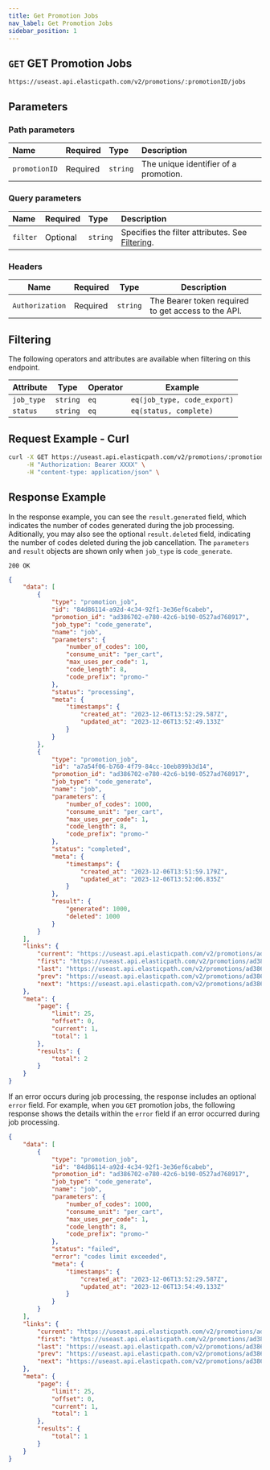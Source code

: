 ```yaml
---
title: Get Promotion Jobs
nav_label: Get Promotion Jobs
sidebar_position: 1
---
```


## `GET` GET Promotion Jobs

```http
https://useast.api.elasticpath.com/v2/promotions/:promotionID/jobs
```

## Parameters

### Path parameters

| Name            | Required | Type     | Description                          |
|:----------------|:---------|:---------|:-------------------------------------|
| `promotionID` | Required | `string` | The unique identifier of a promotion. |

### Query parameters

| Name            | Required | Type     | Description                          |
|:----------------|:---------|:---------|:-------------------------------------|
| `filter` | Optional | `string` | Specifies the filter attributes. See [Filtering](#filtering). |

### Headers

| Name            | Required | Type     | Description                                         |
| --------------- | -------- | -------- | --------------------------------------------------- |
| `Authorization` | Required | `string` | The Bearer token required to get access to the API. |

## Filtering

The following operators and attributes are available when filtering on this endpoint.

| Attribute | Type | Operator | Example |
| ----------| ----- | -------- | ------ |
| `job_type` | `string` | `eq` | `eq(job_type, code_export)` |
| `status` | `string` | `eq` | `eq(status, complete)` |

## Request Example - Curl

```bash
curl -X GET https://useast.api.elasticpath.com/v2/promotions/:promotionID/jobs \
     -H "Authorization: Bearer XXXX" \
     -H "content-type: application/json" \
```

## Response Example

In the response example, you can see the `result.generated` field, which indicates the number of codes generated during the job processing. Aditionally, you may also see the optional `result.deleted` field, indicating the number of codes deleted during the job cancellation. The `parameters` and `result` objects are shown only when `job_type` is `code_generate`.

`200 OK`

```json
{
    "data": [
        {
            "type": "promotion_job",
            "id": "84d86114-a92d-4c34-92f1-3e36ef6cabeb",
            "promotion_id": "ad386702-e780-42c6-b190-0527ad768917",
            "job_type": "code_generate",
            "name": "job",
            "parameters": {
                "number_of_codes": 100,
                "consume_unit": "per_cart",
                "max_uses_per_code": 1,
                "code_length": 8,
                "code_prefix": "promo-"
            },
            "status": "processing",
            "meta": {
                "timestamps": {
                    "created_at": "2023-12-06T13:52:29.587Z",
                    "updated_at": "2023-12-06T13:52:49.133Z"
                }
            }
        },
        {
            "type": "promotion_job",
            "id": "a7a54f06-b760-4f79-84cc-10eb899b3d14",
            "promotion_id": "ad386702-e780-42c6-b190-0527ad768917",
            "job_type": "code_generate",
            "name": "job",
            "parameters": {
                "number_of_codes": 1000,
                "consume_unit": "per_cart",
                "max_uses_per_code": 1,
                "code_length": 8,
                "code_prefix": "promo-"
            },
            "status": "completed",
            "meta": {
                "timestamps": {
                    "created_at": "2023-12-06T13:51:59.179Z",
                    "updated_at": "2023-12-06T13:52:06.835Z"
                }
            },
            "result": {
                "generated": 1000,
                "deleted": 1000
            }
        }
    ],
    "links": {
        "current": "https://useast.api.elasticpath.com/v2/promotions/ad386702-e780-42c6-b190-0527ad768917/jobs?page[offset]=0&page[limit]=25",
        "first": "https://useast.api.elasticpath.com/v2/promotions/ad386702-e780-42c6-b190-0527ad768917/jobs?page[offset]=0&page[limit]=25",
        "last": "https://useast.api.elasticpath.com/v2/promotions/ad386702-e780-42c6-b190-0527ad768917/jobs?page[offset]=0&page[limit]=25",
        "prev": "https://useast.api.elasticpath.com/v2/promotions/ad386702-e780-42c6-b190-0527ad768917/jobs?page[offset]=0&page[limit]=25",
        "next": "https://useast.api.elasticpath.com/v2/promotions/ad386702-e780-42c6-b190-0527ad768917/jobs?page[offset]=0&page[limit]=25"
    },
    "meta": {
        "page": {
            "limit": 25,
            "offset": 0,
            "current": 1,
            "total": 1
        },
        "results": {
            "total": 2
        }
    }
}
```

If an error occurs during job processing, the response includes an optional `error` field. For example, when you `GET` promotion jobs, the following response shows the details within the `error` field if an error occurred during job processing.

```json
{
    "data": [
        {
            "type": "promotion_job",
            "id": "84d86114-a92d-4c34-92f1-3e36ef6cabeb",
            "promotion_id": "ad386702-e780-42c6-b190-0527ad768917",
            "job_type": "code_generate",
            "name": "job",
            "parameters": {
                "number_of_codes": 1000,
                "consume_unit": "per_cart",
                "max_uses_per_code": 1,
                "code_length": 8,
                "code_prefix": "promo-"
            },
            "status": "failed",
            "error": "codes limit exceeded",
            "meta": {
                "timestamps": {
                    "created_at": "2023-12-06T13:52:29.587Z",
                    "updated_at": "2023-12-06T13:54:49.133Z"
                }
            }
        }
    ],
    "links": {
        "current": "https://useast.api.elasticpath.com/v2/promotions/ad386702-e780-42c6-b190-0527ad768917/jobs?page[offset]=0&page[limit]=25",
        "first": "https://useast.api.elasticpath.com/v2/promotions/ad386702-e780-42c6-b190-0527ad768917/jobs?page[offset]=0&page[limit]=25",
        "last": "https://useast.api.elasticpath.com/v2/promotions/ad386702-e780-42c6-b190-0527ad768917/jobs?page[offset]=0&page[limit]=25",
        "prev": "https://useast.api.elasticpath.com/v2/promotions/ad386702-e780-42c6-b190-0527ad768917/jobs?page[offset]=0&page[limit]=25",
        "next": "https://useast.api.elasticpath.com/v2/promotions/ad386702-e780-42c6-b190-0527ad768917/jobs?page[offset]=0&page[limit]=25"
    },
    "meta": {
        "page": {
            "limit": 25,
            "offset": 0,
            "current": 1,
            "total": 1
        },
        "results": {
            "total": 1
        }
    }
}
```


